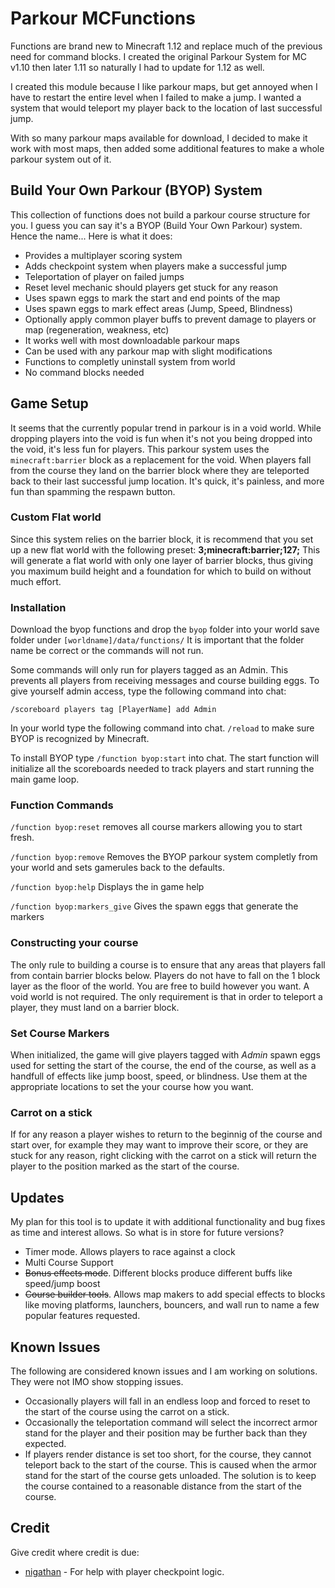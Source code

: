 # Parkour MCFunctions

Functions are brand new to Minecraft 1.12 and replace much of the previous need for command blocks. I created the original Parkour System for MC v1.10 then later 1.11 so naturally I had to update for 1.12 as well. 

I created this module because I like parkour maps, but get annoyed when I have to restart the entire level when I failed to make a jump. I wanted a system that would teleport my player back to the location of last successful jump. 

With so many parkour maps available for download, I decided to make it work with most maps, then added some additional features to make a whole parkour system out of it. 

## Build Your Own Parkour (BYOP) System

This collection of functions does not build a parkour course structure for you. I guess you can say it's a BYOP (Build Your Own Parkour) system. Hence the name... Here is what it does: 

* Provides a multiplayer scoring system
* Adds checkpoint system when players make a successful jump
* Teleportation of player on failed jumps
* Reset level mechanic should players get stuck for any reason
* Uses spawn eggs to mark the start and end points of the map
* Uses spawn eggs to mark effect areas (Jump, Speed, Blindness)
* Optionally apply common player buffs to prevent damage to players or map (regeneration, weakness, etc)
* It works well with most downloadable parkour maps
* Can be used with any parkour map with slight modifications
* Functions to completly uninstall system from world
* No command blocks needed

## Game Setup

It seems that the currently popular trend in parkour is in a void world. While dropping players into the void is fun when it's not you being dropped into the void, it's less fun for players. This parkour system uses the `minecraft:barrier` block as a replacement for the void. When players fall from the course they land on the barrier block where they are teleported back to their last successful jump location. It's quick, it's painless, and more fun than spamming the respawn button.  

### Custom Flat world

Since this system relies on the barrier block, it is recommend that you set up a new flat world with the following preset: **3;minecraft:barrier;127;** This will generate a flat world with only one layer of barrier blocks, thus giving you maximum build height and a foundation for which to build on without much effort.

### Installation

Download the byop functions and drop the `byop` folder into your world save folder under `[worldname]/data/functions/` It is important that the folder name be correct or the commands will not run. 

Some commands will only run for players tagged as an Admin. This prevents all players from receiving messages and course building eggs. To give yourself admin access, type the following command into chat:

`/scoreboard players tag [PlayerName] add Admin`

In your world type the following command into chat. `/reload` to make sure BYOP is recognized by Minecraft.

To install BYOP type `/function byop:start`  into chat. The start function will initialize all the scoreboards needed to track players and start running the main game loop. 

### Function Commands

`/function byop:reset` removes all course markers allowing you to start fresh.

`/function byop:remove` Removes the BYOP parkour system completly from your world and sets gamerules back to the defaults.

`/function byop:help` Displays the in game help

`/function byop:markers_give` Gives the spawn eggs that generate the markers


### Constructing your course

The only rule to building a course is to ensure that any areas that players fall from contain barrier blocks below. Players do not have to fall on the 1 block layer as the floor of the world. You are free to build however you want. A void world is not required. The only requirement is that in order to teleport a player, they must land on a barrier block.

### Set Course Markers

When initialized, the game will give players tagged with *Admin* spawn eggs used for setting the start of the course, the end of the course, as well as a handfull of effects like jump boost, speed, or blindness. Use them at the appropriate locations to set the your course how you want.  


### Carrot on a stick

If for any reason a player wishes to return to the beginnig of the course and start over, for example they may want to improve their score, or they are stuck for any reason, right clicking with the carrot on a stick will return the player to the position marked as the start of the course.

## Updates

My plan for this tool is to update it with additional functionality and bug fixes as time and interest allows. So what is in store for future versions?

* Timer mode. Allows players to race against a clock
* Multi Course Support
* ~~Bonus effects mode~~. Different blocks produce different buffs like speed/jump boost
* ~~Course builder tools~~. Allows map makers to add special effects to blocks like moving platforms, launchers, bouncers, and wall run to name a few popular features requested.

## Known Issues

The following are considered known issues and I am working on solutions. They were not IMO show stopping issues.

* Occasionally players will fall in an endless loop and forced to reset to the start of the course using the carrot on a stick.
* Occasionally the teleportation command will select the incorrect armor stand for the player and their position may be further back than they expected.
* If players render distance is set too short, for the course, they cannot teleport back to the start of the course. This is caused when the armor stand for the start of the course gets unloaded. The solution is to keep the course contained to a reasonable distance from the start of the course.

## Credit

Give credit where credit is due:

* [nigathan](http://www.minecraftforum.net/members/nigathan) - For help with player checkpoint logic.
